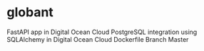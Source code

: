 # globant
FastAPI app in Digital Ocean Cloud
PostgreSQL integration using SQLAlchemy in Digital Ocean Cloud
Dockerfile
Branch Master
